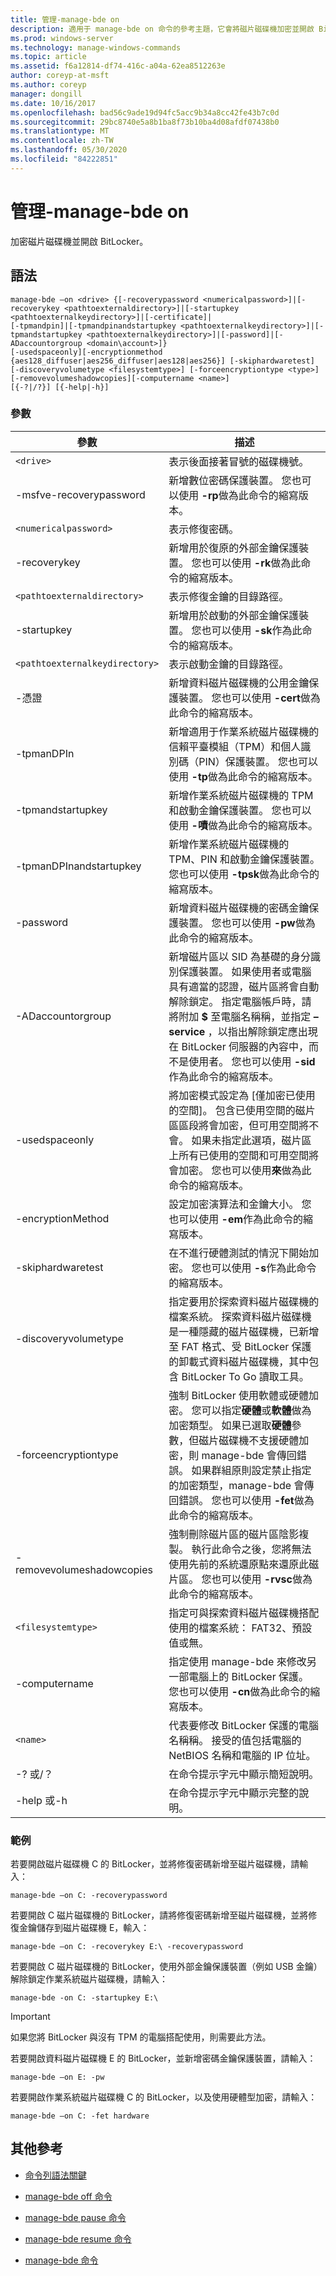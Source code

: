 ```yaml
---
title: 管理-manage-bde on
description: 適用于 manage-bde on 命令的參考主題，它會將磁片磁碟機加密並開啟 BitLocker。
ms.prod: windows-server
ms.technology: manage-windows-commands
ms.topic: article
ms.assetid: f6a12814-df74-416c-a04a-62ea8512263e
author: coreyp-at-msft
ms.author: coreyp
manager: dongill
ms.date: 10/16/2017
ms.openlocfilehash: bad56c9ade19d94fc5acc9b34a8cc42fe43b7c0d
ms.sourcegitcommit: 29bc8740e5a8b1ba8f73b10ba4d08afdf07438b0
ms.translationtype: MT
ms.contentlocale: zh-TW
ms.lasthandoff: 05/30/2020
ms.locfileid: "84222851"
---
```

# <a name="manage-bde-on"></a>管理-manage-bde on

加密磁片磁碟機並開啟 BitLocker。

## <a name="syntax"></a>語法

```
manage-bde –on <drive> {[-recoverypassword <numericalpassword>]|[-recoverykey <pathtoexternaldirectory>]|[-startupkey <pathtoexternalkeydirectory>]|[-certificate]|
[-tpmandpin]|[-tpmandpinandstartupkey <pathtoexternalkeydirectory>]|[-tpmandstartupkey <pathtoexternalkeydirectory>]|[-password]|[-ADaccountorgroup <domain\account>]}
[-usedspaceonly][-encryptionmethod {aes128_diffuser|aes256_diffuser|aes128|aes256}] [-skiphardwaretest] [-discoveryvolumetype <filesystemtype>] [-forceencryptiontype <type>] [-removevolumeshadowcopies][-computername <name>]
[{-?|/?}] [{-help|-h}]
```

### <a name="parameters"></a>參數

| 參數 | 描述 |
| --------- | ----------- |
| `<drive>` | 表示後面接著冒號的磁碟機號。 |
| -msfve-recoverypassword | 新增數位密碼保護裝置。 您也可以使用 **-rp**做為此命令的縮寫版本。 |
| `<numericalpassword>` | 表示修復密碼。 |
| -recoverykey | 新增用於復原的外部金鑰保護裝置。 您也可以使用 **-rk**做為此命令的縮寫版本。 |
| `<pathtoexternaldirectory>` | 表示修復金鑰的目錄路徑。 |
| -startupkey | 新增用於啟動的外部金鑰保護裝置。 您也可以使用 **-sk**作為此命令的縮寫版本。 |
| `<pathtoexternalkeydirectory>` | 表示啟動金鑰的目錄路徑。 |
| -憑證 | 新增資料磁片磁碟機的公用金鑰保護裝置。 您也可以使用 **-cert**做為此命令的縮寫版本。 |
| -tpmanDPIn | 新增適用于作業系統磁片磁碟機的信賴平臺模組（TPM）和個人識別碼（PIN）保護裝置。 您也可以使用 **-tp**做為此命令的縮寫版本。 |
| -tpmandstartupkey | 新增作業系統磁片磁碟機的 TPM 和啟動金鑰保護裝置。 您也可以使用 **-嘖**做為此命令的縮寫版本。 |
| -tpmanDPInandstartupkey | 新增作業系統磁片磁碟機的 TPM、PIN 和啟動金鑰保護裝置。 您也可以使用 **-tpsk**做為此命令的縮寫版本。 |
| -password | 新增資料磁片磁碟機的密碼金鑰保護裝置。 您也可以使用 **-pw**做為此命令的縮寫版本。 |
| -ADaccountorgroup | 新增磁片區以 SID 為基礎的身分識別保護裝置。 如果使用者或電腦具有適當的認證，磁片區將會自動解除鎖定。 指定電腦帳戶時，請將附加 **$** 至電腦名稱稱，並指定 **– service** ，以指出解除鎖定應出現在 BitLocker 伺服器的內容中，而不是使用者。 您也可以使用 **-sid**作為此命令的縮寫版本。 |
| -usedspaceonly | 將加密模式設定為 [僅加密已使用的空間]。 包含已使用空間的磁片區區段將會加密，但可用空間將不會。 如果未指定此選項，磁片區上所有已使用的空間和可用空間將會加密。 您也可以使用**來**做為此命令的縮寫版本。 |
| -encryptionMethod | 設定加密演算法和金鑰大小。 您也可以使用 **-em**作為此命令的縮寫版本。 |
| -skiphardwaretest | 在不進行硬體測試的情況下開始加密。 您也可以使用 **-s**作為此命令的縮寫版本。 |
| -discoveryvolumetype | 指定要用於探索資料磁片磁碟機的檔案系統。 探索資料磁片磁碟機是一種隱藏的磁片磁碟機，已新增至 FAT 格式、受 BitLocker 保護的卸載式資料磁片磁碟機，其中包含 BitLocker To Go 讀取工具。 |
| -forceencryptiontype | 強制 BitLocker 使用軟體或硬體加密。 您可以指定**硬體**或**軟體**做為加密類型。 如果已選取**硬體**參數，但磁片磁碟機不支援硬體加密，則 manage-bde 會傳回錯誤。 如果群組原則設定禁止指定的加密類型，manage-bde 會傳回錯誤。 您也可以使用 **-fet**做為此命令的縮寫版本。 |
| -removevolumeshadowcopies | 強制刪除磁片區的磁片區陰影複製。 執行此命令之後，您將無法使用先前的系統還原點來還原此磁片區。 您也可以使用 **-rvsc**做為此命令的縮寫版本。 |
| `<filesystemtype>` | 指定可與探索資料磁片磁碟機搭配使用的檔案系統： FAT32、預設值或無。 |
| -computername | 指定使用 manage-bde 來修改另一部電腦上的 BitLocker 保護。 您也可以使用 **-cn**做為此命令的縮寫版本。 |
| `<name>` | 代表要修改 BitLocker 保護的電腦名稱稱。 接受的值包括電腦的 NetBIOS 名稱和電腦的 IP 位址。 |
| -? 或/？ | 在命令提示字元中顯示簡短說明。 |
| -help 或-h | 在命令提示字元中顯示完整的說明。 |

### <a name="examples"></a>範例

若要開啟磁片磁碟機 C 的 BitLocker，並將修復密碼新增至磁片磁碟機，請輸入：

```
manage-bde –on C: -recoverypassword
```

若要開啟 C 磁片磁碟機的 BitLocker，請將修復密碼新增至磁片磁碟機，並將修復金鑰儲存到磁片磁碟機 E，輸入：

```
manage-bde –on C: -recoverykey E:\ -recoverypassword
```

若要開啟 C 磁片磁碟機的 BitLocker，使用外部金鑰保護裝置（例如 USB 金鑰）解除鎖定作業系統磁片磁碟機，請輸入：

```
manage-bde -on C: -startupkey E:\
```

> [!IMPORTANT]
> 如果您將 BitLocker 與沒有 TPM 的電腦搭配使用，則需要此方法。

若要開啟資料磁片磁碟機 E 的 BitLocker，並新增密碼金鑰保護裝置，請輸入：

```
manage-bde –on E: -pw
```

若要開啟作業系統磁片磁碟機 C 的 BitLocker，以及使用硬體型加密，請輸入：

```
manage-bde –on C: -fet hardware
```

## <a name="additional-references"></a>其他參考

- [命令列語法關鍵](command-line-syntax-key.md)

- [manage-bde off 命令](manage-bde-off.md)

- [manage-bde pause 命令](manage-bde-pause.md)

- [manage-bde resume 命令](manage-bde-resume.md)

- [manage-bde 命令](manage-bde.md)
